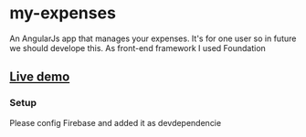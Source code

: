 # my-expenses
An AngularJs app that manages your expenses. It's for one user so in future we should develope this. As front-end framework I used Foundation

## [Live demo](https://expenses-c1a2d.firebaseapp.com)

### Setup
Please config Firebase and added it as devdependencie

